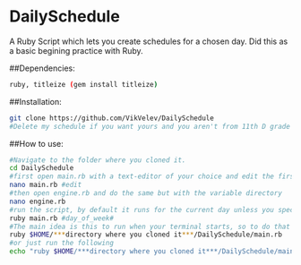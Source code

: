 # DailySchedule
A Ruby Script which lets you create schedules for a chosen day. Did this as a basic begining practice with Ruby.

##Dependencies:
```bash
ruby, titleize (gem install titleize)
```

##Installation:
```bash
git clone https://github.com/VikVelev/DailySchedule
#Delete my schedule if you want yours and you aren't from 11th D grade High School of Maths Varna
```

##How to use:
```bash
#Navigate to the folder where you cloned it.
cd DailySchedule
#first open main.rb with a text-editor of your choice and edit the first require line with your directory
nano main.rb #edit
#then open engine.rb and do the same but with the variable directory
nano engine.rb
#run the script, by default it runs for the current day unless you specify.
ruby main.rb #day_of_week#
#The main idea is this to run when your terminal starts, so to do that you need to add the following line to the .bashrc file
ruby $HOME/***directory where you cloned it***/DailySchedule/main.rb
#or just run the following
echo "ruby $HOME/***directory where you cloned it***/DailySchedule/main.rb" >> $HOME/.bashrc
```
